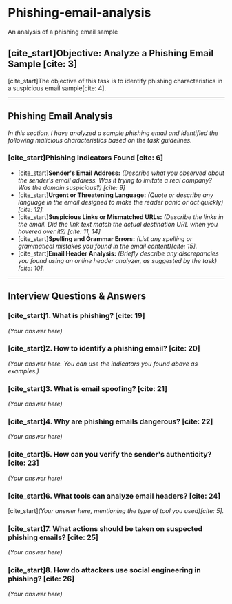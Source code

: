 # Phishing-email-analysis
An analysis of a phishing email sample

## [cite_start]Objective: Analyze a Phishing Email Sample [cite: 3]
[cite_start]The objective of this task is to identify phishing characteristics in a suspicious email sample[cite: 4].

---

## Phishing Email Analysis

*In this section, I have analyzed a sample phishing email and identified the following malicious characteristics based on the task guidelines.*

### [cite_start]Phishing Indicators Found [cite: 6]

* [cite_start]**Sender's Email Address:** *(Describe what you observed about the sender's email address. Was it trying to imitate a real company? Was the domain suspicious?) [cite: 9]*
* [cite_start]**Urgent or Threatening Language:** *(Quote or describe any language in the email designed to make the reader panic or act quickly)[cite: 12].*
* [cite_start]**Suspicious Links or Mismatched URLs:** *(Describe the links in the email. Did the link text match the actual destination URL when you hovered over it?) [cite: 11, 14]*
* [cite_start]**Spelling and Grammar Errors:** *(List any spelling or grammatical mistakes you found in the email content)[cite: 15].*
* [cite_start]**Email Header Analysis:** *(Briefly describe any discrepancies you found using an online header analyzer, as suggested by the task)[cite: 10].*

---

## Interview Questions & Answers

### [cite_start]1. What is phishing? [cite: 19]
*(Your answer here)*

### [cite_start]2. How to identify a phishing email? [cite: 20]
*(Your answer here. You can use the indicators you found above as examples.)*

### [cite_start]3. What is email spoofing? [cite: 21]
*(Your answer here)*

### [cite_start]4. Why are phishing emails dangerous? [cite: 22]
*(Your answer here)*

### [cite_start]5. How can you verify the sender's authenticity? [cite: 23]
*(Your answer here)*

### [cite_start]6. What tools can analyze email headers? [cite: 24]
[cite_start]*(Your answer here, mentioning the type of tool you used)[cite: 5].*

### [cite_start]7. What actions should be taken on suspected phishing emails? [cite: 25]
*(Your answer here)*

### [cite_start]8. How do attackers use social engineering in phishing? [cite: 26]
*(Your answer here)*
